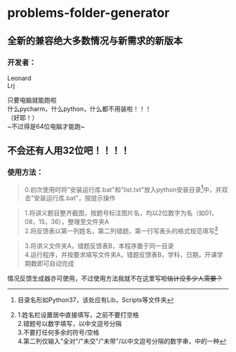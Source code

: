 # problems-folder-generator

全新的兼容绝大多数情况与新需求的新版本
-----------------------------------
 
### 开发者：
Leonard        
Lrj  

只要电脑就能跑啦  
什么pycharm，什么python，什么都不用装啦！！！  
（好耶！）  
~不过得是64位电脑才能跑~
## 不会还有人用32位吧！！！！


### 使用方法：  
> 0.初次使用时将"安装运行库.bat"和"list.txt"放入python安装目录[^python安装目录]中，并双击"安装运行库.bat"，按提示操作  
[^python安装目录]:目录名形如Python37，该处应有Lib，Scripts等文件夹  
> 1.将讲义题目整齐截图，按题号标注图片名，均以2位数字为名（如01，08，15，36），整理至文件夹A  
> 2.将反馈表以第一列姓名，第二列错题，第一行写表头的格式规范填写[^规范]
[^规范]:1.姓名栏设置居中直接填写，之前不要打空格  
2.错题号以数字填写，以中文逗号分隔  
3.不要打任何多余的符号/空格  
4.第二列仅输入"全对"/"未交"/"未带"/以中文逗号分隔的数字串，中的一种  
> 3.将讲义文件夹A，错题反馈表B，本程序置于同一目录  
> 4.运行程序，并按要求填写文件夹A，错题反馈表B，学科，日期，开课学期数即可自动完成  



情况反馈生成器亦可使用，不过使用方法我就不在这里写啦~~估计没多少人需要？~~
